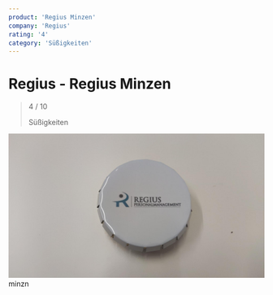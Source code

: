 ```yaml
---
product: 'Regius Minzen'
company: 'Regius'
rating: '4'
category: 'Süßigkeiten'
---
```


# Regius - Regius Minzen
>
> 4 / 10
>
> Süßigkeiten

![Regius Minzen](./assets/regius-regius-minzen-95288623-844f-4d21-9c9f-406c2cc07dbc.jpg)
minzn
